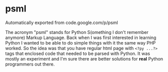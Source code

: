 # psml
Automatically exported from code.google.com/p/psml

The acronym "psml" stands for Python S(omething I don't remember anymore) Markup Language. Back when I was first interested in learning Python I wanted to be able to do simple things with it the same way PHP worked. So the idea was that you have regular html page with `<?py ...?>` tags that enclosed code that needed to be parsed with Python. It was mostly an experiment and I'm sure there are better solutions for __real__ Python programmers out there.
